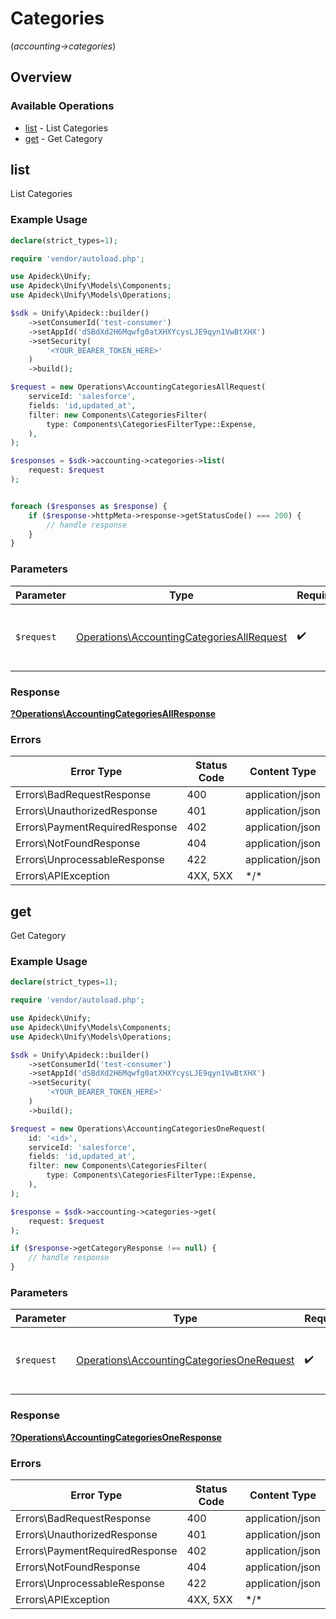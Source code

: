 # Categories
(*accounting->categories*)

## Overview

### Available Operations

* [list](#list) - List Categories
* [get](#get) - Get Category

## list

List Categories

### Example Usage

<!-- UsageSnippet language="php" operationID="accounting.categoriesAll" method="get" path="/accounting/categories" -->
```php
declare(strict_types=1);

require 'vendor/autoload.php';

use Apideck\Unify;
use Apideck\Unify\Models\Components;
use Apideck\Unify\Models\Operations;

$sdk = Unify\Apideck::builder()
    ->setConsumerId('test-consumer')
    ->setAppId('dSBdXd2H6Mqwfg0atXHXYcysLJE9qyn1VwBtXHX')
    ->setSecurity(
        '<YOUR_BEARER_TOKEN_HERE>'
    )
    ->build();

$request = new Operations\AccountingCategoriesAllRequest(
    serviceId: 'salesforce',
    fields: 'id,updated_at',
    filter: new Components\CategoriesFilter(
        type: Components\CategoriesFilterType::Expense,
    ),
);

$responses = $sdk->accounting->categories->list(
    request: $request
);


foreach ($responses as $response) {
    if ($response->httpMeta->response->getStatusCode() === 200) {
        // handle response
    }
}
```

### Parameters

| Parameter                                                                                              | Type                                                                                                   | Required                                                                                               | Description                                                                                            |
| ------------------------------------------------------------------------------------------------------ | ------------------------------------------------------------------------------------------------------ | ------------------------------------------------------------------------------------------------------ | ------------------------------------------------------------------------------------------------------ |
| `$request`                                                                                             | [Operations\AccountingCategoriesAllRequest](../../Models/Operations/AccountingCategoriesAllRequest.md) | :heavy_check_mark:                                                                                     | The request object to use for the request.                                                             |

### Response

**[?Operations\AccountingCategoriesAllResponse](../../Models/Operations/AccountingCategoriesAllResponse.md)**

### Errors

| Error Type                     | Status Code                    | Content Type                   |
| ------------------------------ | ------------------------------ | ------------------------------ |
| Errors\BadRequestResponse      | 400                            | application/json               |
| Errors\UnauthorizedResponse    | 401                            | application/json               |
| Errors\PaymentRequiredResponse | 402                            | application/json               |
| Errors\NotFoundResponse        | 404                            | application/json               |
| Errors\UnprocessableResponse   | 422                            | application/json               |
| Errors\APIException            | 4XX, 5XX                       | \*/\*                          |

## get

Get Category

### Example Usage

<!-- UsageSnippet language="php" operationID="accounting.categoriesOne" method="get" path="/accounting/categories/{id}" -->
```php
declare(strict_types=1);

require 'vendor/autoload.php';

use Apideck\Unify;
use Apideck\Unify\Models\Components;
use Apideck\Unify\Models\Operations;

$sdk = Unify\Apideck::builder()
    ->setConsumerId('test-consumer')
    ->setAppId('dSBdXd2H6Mqwfg0atXHXYcysLJE9qyn1VwBtXHX')
    ->setSecurity(
        '<YOUR_BEARER_TOKEN_HERE>'
    )
    ->build();

$request = new Operations\AccountingCategoriesOneRequest(
    id: '<id>',
    serviceId: 'salesforce',
    fields: 'id,updated_at',
    filter: new Components\CategoriesFilter(
        type: Components\CategoriesFilterType::Expense,
    ),
);

$response = $sdk->accounting->categories->get(
    request: $request
);

if ($response->getCategoryResponse !== null) {
    // handle response
}
```

### Parameters

| Parameter                                                                                              | Type                                                                                                   | Required                                                                                               | Description                                                                                            |
| ------------------------------------------------------------------------------------------------------ | ------------------------------------------------------------------------------------------------------ | ------------------------------------------------------------------------------------------------------ | ------------------------------------------------------------------------------------------------------ |
| `$request`                                                                                             | [Operations\AccountingCategoriesOneRequest](../../Models/Operations/AccountingCategoriesOneRequest.md) | :heavy_check_mark:                                                                                     | The request object to use for the request.                                                             |

### Response

**[?Operations\AccountingCategoriesOneResponse](../../Models/Operations/AccountingCategoriesOneResponse.md)**

### Errors

| Error Type                     | Status Code                    | Content Type                   |
| ------------------------------ | ------------------------------ | ------------------------------ |
| Errors\BadRequestResponse      | 400                            | application/json               |
| Errors\UnauthorizedResponse    | 401                            | application/json               |
| Errors\PaymentRequiredResponse | 402                            | application/json               |
| Errors\NotFoundResponse        | 404                            | application/json               |
| Errors\UnprocessableResponse   | 422                            | application/json               |
| Errors\APIException            | 4XX, 5XX                       | \*/\*                          |